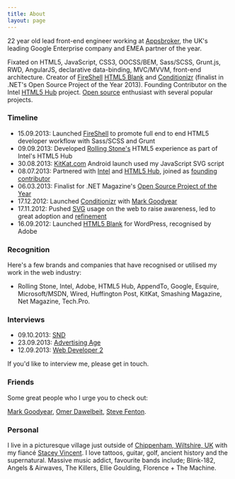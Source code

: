 ```yaml
---
title: About
layout: page
---
```


22 year old lead front-end engineer working at [Appsbroker](//www.appsbroker.com), the UK's leading Google Enterprise company and EMEA partner of the year.

Fixated on HTML5, JavaScript, CSS3, OOCSS/BEM, Sass/SCSS, Grunt.js, RWD, AngularJS, declarative data-binding, MVC/MVVM, front-end architecture. Creator of [FireShell](//getfireshell.com) [HTML5 Blank](//html5blank.com) and [Conditionizr](//conditionizr.com) (finalist in .NET's Open Source Project of the Year 2013). Founding Contributor on the Intel [HTML5 Hub](//html5hub.com) project. [Open source](//github.com/toddmotto) enthusiast with several popular projects.

### Timeline
* 15.09.2013: Launched [FireShell](//getfireshell.com) to promote full end to end HTML5 developer workflow with Sass/SCSS and Grunt
* 09.09.2013: Developed [Rolling Stone's](//rollingstone.com/feature/the-geeks-on-the-frontlines) HTML5 experience as part of Intel's HTML5 Hub
* 30.08.2013: [KitKat.com](//kitkat.com) Android launch used my JavaScript SVG script
* 08.07.2013: Partnered with [Intel](//intel.com) and [HTML5 Hub](//html5hub.com), joined as [founding contributor](//html5hub.com/developers)
* 06.03.2013: Finalist for .NET Magazine's [Open Source Project of the Year](//www.creativebloq.com/design/net-awards-2013-open-source-project-year-4132975)
* 17.12.2012: Launched [Conditionizr](//conditionizr.com) with [Mark Goodyear](//markgoodyear.com)
* 17.11.2012: Pushed [SVG](//toddmotto.com/mastering-svg-use-for-a-retina-web-fallbacks-with-png-script) usage on the web to raise awareness, led to great adoption and [refinement](//toddmotto.com/revisiting-svg-workflow-for-performance-and-progressive-development-with-transparent-data-uris)
* 16.09.2012: Launched [HTML5 Blank](//html5blank.com) for WordPress, recognised by Adobe

### Recognition
Here's a few brands and companies that have recognised or utilised my work in the web industry:

- Rolling Stone, Intel, Adobe, HTML5 Hub, AppendTo, Google, Esquire, Microsoft/MSDN, Wired, Huffington Post, KitKat, Smashing Magazine, Net Magazine, Tech.Pro.

### Interviews
* 09.10.2013: [SND](//www.snd.org/2013/10/the-guts-todd-motto-on-developing-rolling-stones-the-geeks-on-the-front-lines)
* 23.09.2013: [Advertising Age](//adage.com/article/digital/intel-hub-targets-developers-subsidizing-web-publishers/244296)
* 12.09.2013: [Web Developer 2](//www.webdeveloper2.com/2013/09/interview-1-todd-motto)

If you'd like to interview me, please get in touch.

### Friends
Some great people who I urge you to check out:

[Mark Goodyear](//markgoodyear.com), [Omer Dawelbeit](//dawelbeit.info), [Steve Fenton](//stevefenton.co.uk).

### Personal
I live in a picturesque village just outside of [Chippenham, Wiltshire, UK](//maps.google.co.uk/maps?q=Chippenham+Wiltshire+UK) with my fiancé [Stacey Vincent](//twitter.com/StaceyLVincent). I love tattoos, guitar, golf, ancient history and the supernatural. Massive music addict, favourite bands include; Blink-182, Angels &amp; Airwaves, The Killers, Ellie Goulding, Florence + The Machine.

